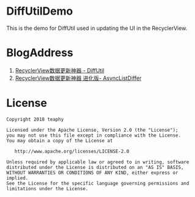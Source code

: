 # DiffUtilDemo
This is the demo for DiffUtil used in updating the UI in the RecyclerView.

# BlogAddress

1. [RecyclerView数据更新神器 - DiffUtil ](https://blog.csdn.net/io_field/article/details/79795584)
2. [ RecyclerView数据更新神器 进化版- AsyncListDiffer ](https://blog.csdn.net/io_field/article/details/79804299)

# License

    Copyright 2018 teaphy

    Licensed under the Apache License, Version 2.0 (the "License");
    you may not use this file except in compliance with the License.
    You may obtain a copy of the License at

       http://www.apache.org/licenses/LICENSE-2.0

    Unless required by applicable law or agreed to in writing, software
    distributed under the License is distributed on an "AS IS" BASIS,
    WITHOUT WARRANTIES OR CONDITIONS OF ANY KIND, either express or implied.
    See the License for the specific language governing permissions and
    limitations under the License.
